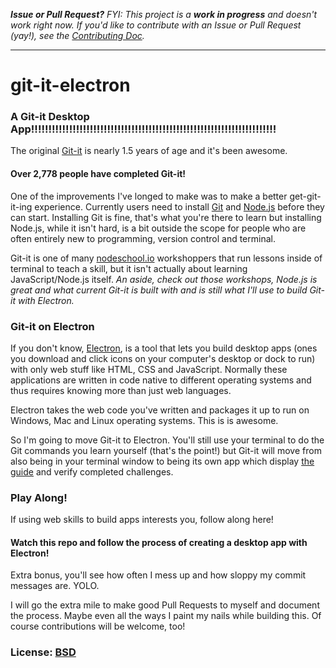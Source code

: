 _**Issue or Pull Request?** FYI: This project is a **work in progress** and doesn't work right now. If you'd like to contribute with an Issue or Pull Request (yay!), see the [Contributing Doc](/CONTRIBUTING.md)._

---

# git-it-electron

### A Git-it Desktop App!!!!!!!!!!!!!!!!!!!!!!!!!!!!!!!!!!!!!!!!!!!!!!!!!!!!!!!!!!!!!!!!!!!!!!!

The original [Git-it](http://github.com/jlord/git-it) is nearly 1.5 years of age and it's been awesome.

#### Over 2,778 people have completed Git-it!

One of the improvements I've longed to make was to make a better get-git-it-ing experience. Currently users need to install [Git](http://git-scm.com) and [Node.js](http://nodejs.org) before they can start. Installing Git is fine, that's what you're there to learn but installing Node.js, while it isn't hard, is a bit outside the scope for people who are often entirely new to programming, version control and terminal.

Git-it is one of many [nodeschool.io](http://nodeschool.io) workshoppers that run lessons inside of terminal to teach a skill, but it isn't actually about learning JavaScript/Node.js itself. _An aside, check out those workshops, Node.js is great and what current Git-it is built with and is still what I'll use to build Git-it with Electron._

### Git-it on Electron

If you don't know, [Electron](http:electron.atom.io), is a tool that lets you build desktop apps (ones you download and click icons on your computer's desktop or dock to run) with only web stuff like HTML, CSS and JavaScript. Normally these applications are written in code native  to different operating systems and thus requires knowing more than just web languages.

Electron takes the web code you've written and packages it up to run on Windows, Mac and Linux operating systems. This is is awesome.

So I'm going to move Git-it to Electron. You'll still use your terminal to do the Git commands you learn yourself (that's the point!) but Git-it will move from also being in your terminal window to being its own app which display [the guide](http://jlord.github.io/git-it) and verify completed challenges.

### Play Along!

If using web skills to build apps interests you, follow along here!

#### Watch this repo and follow the process of creating a desktop app with Electron!

Extra bonus, you'll see how often I mess up and how sloppy my commit messages are. YOLO.

I will go the extra mile to make good Pull Requests to myself and document the process. Maybe even all the ways I paint my nails while building this. Of course contributions will be welcome, too!

### License: [BSD](license.md)

